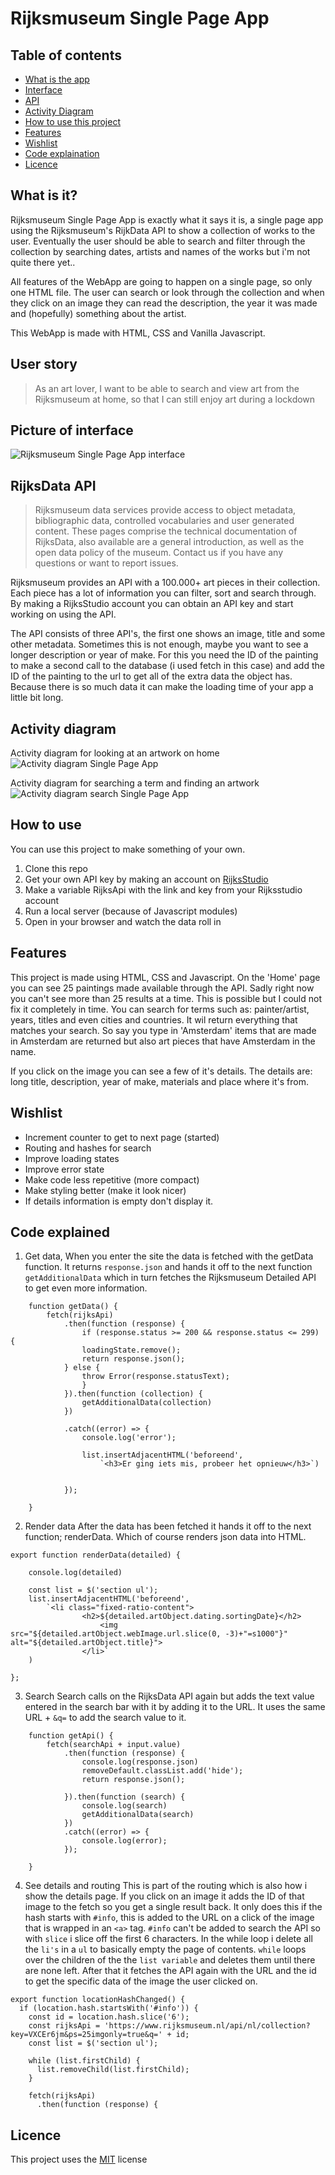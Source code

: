 # Rijksmuseum Single Page App

## Table of contents
- [What is the app](#what-is-it)
- [Interface](#picture-of-interface)
- [API](#rijksdata-api)
- [Activity Diagram](#activity-diagram)
- [How to use this project](#how-to-use)
- [Features](#features)
- [Wishlist](#wishlist)
- [Code explaination](#code-explained)
- [Licence](#licence)

## What is it?
Rijksmuseum Single Page App is exactly what it says it is, a single page app using the Rijksmuseum's RijkData API to show a collection of works to the user. Eventually the user should be able to search and filter through the collection by searching dates, artists and names of the works but i'm not quite there yet.. 

All features of the WebApp are going to happen on a single page, so only one HTML file. The user can search or look through the collection and when they click on an image they can read the description, the year it was made and (hopefully) something about the artist.

This WebApp is made with HTML, CSS and Vanilla Javascript.

## User story
> As an art lover, I want to be able to search and view art from the Rijksmuseum at home, so that I can still enjoy art during a lockdown

## Picture of interface 
![Rijksmuseum Single Page App interface](https://github.com/norakramer1/web-app-from-scratch-2122/blob/main/spa/images/interface.png?raw=true)

## RijksData API

> Rijksmuseum data services provide access to object metadata, bibliographic data, controlled vocabularies and user generated content. These pages comprise the technical documentation of RijksData, also available are a general introduction, as well as the open data policy of the museum. Contact us if you have any questions or want to report issues.

Rijksmuseum provides an API with a 100.000+ art pieces in their collection. Each piece has a lot of information you can filter, sort and search through. By making a RijksStudio account you can obtain an API key and start working on using the API.

The API consists of three API's, the first one shows an image, title and some other metadata. Sometimes this is not enough, maybe you want to see a longer description or year of make. For this you need the ID of the painting to make a second call to the database (i used fetch in this case) and add the ID of the painting to the url to get all of the extra data the object has. Because there is so much data it can make the loading time of your app a little bit long.


## Activity diagram

Activity diagram for looking at an artwork on home
![Activity diagram Single Page App](https://github.com/norakramer1/web-app-from-scratch-2122/blob/main/spa/images/activity-diagram-1.png?raw=true)

Activity diagram for searching a term and finding an artwork
![Activity diagram search Single Page App](https://github.com/norakramer1/web-app-from-scratch-2122/blob/main/spa/images/activity-diagram-2.png?raw=true)

## How to use
You can use this project to make something of your own.

1. Clone this repo
2. Get your own API key by making an account on [RijksStudio](https://www.example.com)
3. Make a variable RijksApi with the link and key from your Rijksstudio account
4. Run a local server (because of Javascript modules)
5. Open in your browser and watch the data roll in

## Features
This project is made using HTML, CSS and Javascript. On the 'Home' page you can see 25 paintings made available through the API. Sadly right now you can't see more than 25 results at a time. This is possible but I could not fix it completely in time. You can search for terms such as: painter/artist, years, titles and even cities and countries. It wil return everything that matches your search. So say you type in 'Amsterdam' items that are made in Amsterdam are returned but also art pieces that have Amsterdam in the name. 

If you click on the image you can see a few of it's details. The details are: long title, description, year of make, materials and place where it's from.


## Wishlist
- Increment counter to get to next page (started)
- Routing and hashes for search
- Improve loading states
- Improve error state
- Make code less repetitive (more compact)
- Make styling better (make it look nicer)
- If details information is empty don't display it.



## Code explained
1. Get data, 
When you enter the site the data is fetched with the getData function. It returns `response.json` and hands it off to the next function `getAdditionalData` which in turn fetches the Rijksmuseum Detailed API to get even more information.


```
    function getData() {
        fetch(rijksApi)
            .then(function (response) {
                if (response.status >= 200 && response.status <= 299) {
                loadingState.remove();
                return response.json();
            } else {
                throw Error(response.statusText);
                }
            }).then(function (collection) {
                getAdditionalData(collection)
            })

            .catch((error) => {
                console.log('error');

                list.insertAdjacentHTML('beforeend',
                    `<h3>Er ging iets mis, probeer het opnieuw</h3>`)
            
                
            });

    }

```

2. Render data
After the data has been fetched it hands it off to the next function; renderData. Which of course renders json data into HTML.

```
export function renderData(detailed) {

    console.log(detailed)

    const list = $('section ul');
    list.insertAdjacentHTML('beforeend',
        `<li class="fixed-ratio-content">
                <h2>${detailed.artObject.dating.sortingDate}</h2>
                    <img src="${detailed.artObject.webImage.url.slice(0, -3)+"=s1000"}" alt="${detailed.artObject.title}">
                </li>`
    )

};

```
3. Search
Search calls on the RijksData API again but adds the text value entered in the search bar with it by adding it to the URL. It uses the same URL + `&q=` to add the search value to it.

```
    function getApi() {
        fetch(searchApi + input.value)
            .then(function (response) {
                console.log(response.json)
                removeDefault.classList.add('hide');
                return response.json();
        
            }).then(function (search) {
                console.log(search)
                getAdditionalData(search)
            })
            .catch((error) => {
                console.log(error);
            });

    }
```

4. See details and routing
This is part of the routing which is also how i show the details page. If you click on an image it adds the ID of that image to the fetch so you get a single result back. It only does this if the hash starts with `#info`, this is added to the URL on a click of the image that is wrapped in an `<a>` tag. `#info` can't be added to search the API so with `slice` i slice off the first 6 characters. In the while loop i delete all the `li's` in a `ul` to basically empty the page of contents. `while` loops over the children of the the `list variable` and deletes them until there are none left. After that it fetches the API again with the URL and the id to get the specific data of the image the user clicked on.

```
export function locationHashChanged() {
  if (location.hash.startsWith('#info')) {
    const id = location.hash.slice('6');
    const rijksApi = 'https://www.rijksmuseum.nl/api/nl/collection?key=VXCEr6jm&ps=25imgonly=true&q=' + id;
    const list = $('section ul');

    while (list.firstChild) {
      list.removeChild(list.firstChild);
    }

    fetch(rijksApi)
      .then(function (response) {
```

## Licence
This project uses the [MIT](https://github.com/norakramer1/RijksArt/blob/main/LICENSE) license

